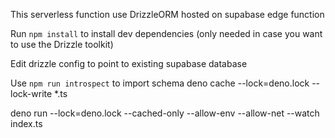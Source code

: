 This serverless function use DrizzleORM hosted on supabase edge function

Run `npm install` to install dev dependencies (only needed in case you want to
use the Drizzle toolkit)

Edit drizzle config to point to existing supabase database

Use `npm run introspect` to import schema deno cache --lock=deno.lock
--lock-write *.ts

deno run --lock=deno.lock --cached-only --allow-env --allow-net --watch index.ts
